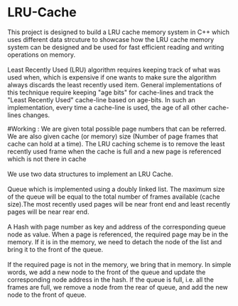 # LRU-Cache
This project is designed to build a LRU cache memory system in C++ which uses different data strcuture to showcase how the LRU cache memory system can be designed and be used for fast efficient reading and writing operations on memory.
<br>
<br>
Least Recently Used (LRU) algorithm requires keeping track of what was used when, which is expensive if one wants to make sure the algorithm always discards the least recently used item. General implementations of this technique require keeping "age bits" for cache-lines and track the "Least Recently Used" cache-line based on age-bits. In such an implementation, every time a cache-line is used, the age of all other cache-lines changes.

#Working :
We are given total possible page numbers that can be referred. We are also given cache (or memory) size (Number of page frames that cache can hold at a time). The LRU caching scheme is to remove the least recently used frame when the cache is full and a new page is referenced which is not there in cache
<br>
<br>
We use two data structures to implement an LRU Cache.
<br>
<br>
Queue which is implemented using a doubly linked list. The maximum size of the queue will be equal to the total number of frames available (cache size).The most recently used pages will be near front end and least recently pages will be near rear end.
<br>
<br>
A Hash with page number as key and address of the corresponding queue node as value. When a page is referenced, the required page may be in the memory. If it is in the memory, we need to detach the node of the list and bring it to the front of the queue.
<br>
<br>
If the required page is not in the memory, we bring that in memory. In simple words, we add a new node to the front of the queue and update the corresponding node address in the hash. If the queue is full, i.e. all the frames are full, we remove a node from the rear of queue, and add the new node to the front of queue.
